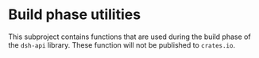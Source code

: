 # Build phase utilities

This subproject contains functions that are used during the build phase of the `dsh-api` library.
These function will not be published to `crates.io`.
